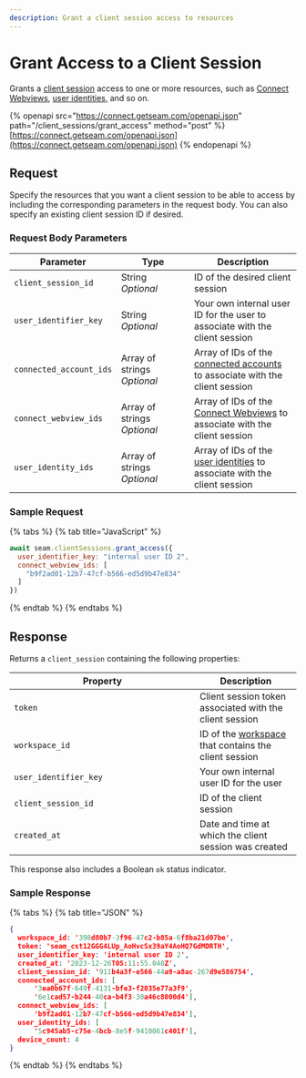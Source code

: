 ```yaml
---
description: Grant a client session access to resources
---
```


# Grant Access to a Client Session

Grants a [client session](../../core-concepts/authentication/client-session-tokens/) access to one or more resources, such as [Connect Webviews](../../core-concepts/connect-webviews/), [user identities](../../capability-guides/mobile-access/managing-mobile-app-user-accounts-with-user-identities.md#what-is-a-user-identity), and so on.

{% openapi src="https://connect.getseam.com/openapi.json" path="/client_sessions/grant_access" method="post" %}
[https://connect.getseam.com/openapi.json](https://connect.getseam.com/openapi.json)
{% endopenapi %}

## Request

Specify the resources that you want a client session to be able to access by including the corresponding parameters in the request body. You can also specify an existing client session ID if desired.

### Request Body Parameters

<table><thead><tr><th>Parameter</th><th width="112.33333333333331">Type</th><th>Description</th></tr></thead><tbody><tr><td><code>client_session_id</code></td><td>String<br><em>Optional</em></td><td>ID of the desired client session</td></tr><tr><td><code>user_identifier_key</code></td><td>String<br><em>Optional</em></td><td>Your own internal user ID for the user to associate with the client session</td></tr><tr><td><code>connected_account_ids</code></td><td>Array of strings<br><em>Optional</em></td><td>Array of IDs of the <a href="../../api/connected_accounts/">connected accounts</a> to associate with the client session</td></tr><tr><td><code>connect_webview_ids</code></td><td>Array of strings<br><em>Optional</em></td><td>Array of IDs of the <a href="../../core-concepts/connect-webviews/">Connect Webviews</a> to associate with the client session</td></tr><tr><td><code>user_identity_ids</code></td><td>Array of strings<br><em>Optional</em></td><td>Array of IDs of the <a href="../../capability-guides/mobile-access/managing-mobile-app-user-accounts-with-user-identities.md#what-is-a-user-identity">user identities</a> to associate with the client session</td></tr></tbody></table>

### Sample Request

{% tabs %}
{% tab title="JavaScript" %}
```javascript
await seam.clientSessions.grant_access({
  user_identifier_key: "internal user ID 2",
  connect_webview_ids: [
    "b9f2ad01-12b7-47cf-b566-ed5d9b47e834"
  ]
})
```
{% endtab %}
{% endtabs %}

## Response

Returns a `client_session` containing the following properties:

<table><thead><tr><th width="310">Property</th><th>Description</th></tr></thead><tbody><tr><td><code>token</code></td><td>Client session token associated with the client session</td></tr><tr><td><code>workspace_id</code></td><td>ID of the <a href="../../core-concepts/workspaces/">workspace</a> that contains the client session</td></tr><tr><td><code>user_identifier_key</code></td><td>Your own internal user ID for the user</td></tr><tr><td><code>client_session_id</code></td><td>ID of the client session</td></tr><tr><td><code>created_at</code></td><td>Date and time at which the client session was created</td></tr></tbody></table>

This response also includes a Boolean `ok` status indicator.

### Sample Response

{% tabs %}
{% tab title="JSON" %}
```json
{
  workspace_id: '398d80b7-3f96-47c2-b85a-6f8ba21d07be',
  token: 'seam_cst12GGG4LUp_AoHvcSx39aY4AoHQ7GdMDRTH',
  user_identifier_key: 'internal user ID 2',
  created_at: '2023-12-26T05:11:55.048Z',
  client_session_id: '911b4a3f-e566-44a9-a8ac-267d9e586754',
  connected_account_ids: [
      '3ea0b67f-649f-4131-bfe3-f2035e77a3f9',
      '6e1cad57-b244-40ca-b4f3-30a46c8000d4'],
  connect_webview_ids: [
      'b9f2ad01-12b7-47cf-b566-ed5d9b47e834'],
  user_identity_ids: [
      '5c945ab5-c75e-4bcb-8e5f-9410061c401f'],
  device_count: 4
}
```
{% endtab %}
{% endtabs %}
